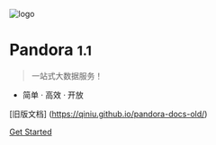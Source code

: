 ![logo](_media/icon.png)

# Pandora <small>1.1</small>

> 一站式大数据服务！
 
- 简单 · 高效 · 开放 


[旧版文档] (https://qiniu.github.io/pandora-docs-old/)

[Get Started](#Pandora)

